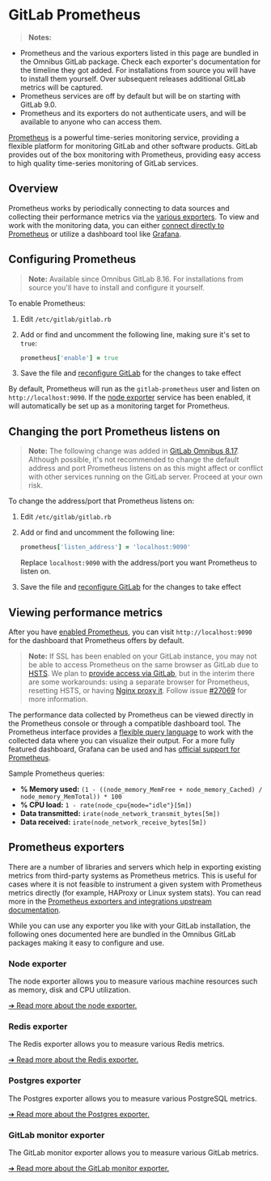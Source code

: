 # GitLab Prometheus

>**Notes:**
- Prometheus and the various exporters listed in this page are bundled in the
  Omnibus GitLab package. Check each exporter's documentation for the timeline
  they got added. For installations from source you will have to install
  them yourself. Over subsequent releases additional GitLab metrics will be
  captured.
- Prometheus services are off by default but will be on starting with GitLab 9.0.
- Prometheus and its exporters do not authenticate users, and will be available
  to anyone who can access them.

[Prometheus] is a powerful time-series monitoring service, providing a flexible
platform for monitoring GitLab and other software products.
GitLab provides out of the box monitoring with Prometheus, providing easy
access to high quality time-series monitoring of GitLab services.

## Overview

Prometheus works by periodically connecting to data sources and collecting their
performance metrics via the [various exporters](#prometheus-exporters). To view
and work with the monitoring data, you can either
[connect directly to Prometheus](#viewing-performance-metrics) or utilize a
dashboard tool like [Grafana].

## Configuring Prometheus

>**Note:**
Available since Omnibus GitLab 8.16. For installations from source you'll
have to install and configure it yourself.

To enable Prometheus:

1. Edit `/etc/gitlab/gitlab.rb`
1. Add or find and uncomment the following line, making sure it's set to `true`:

    ```ruby
    prometheus['enable'] = true
    ```

1. Save the file and [reconfigure GitLab][reconfigure] for the changes to
   take effect

By default, Prometheus will run as the `gitlab-prometheus` user and listen on
`http://localhost:9090`. If the [node exporter](#node-exporter) service
has been enabled, it will automatically be set up as a monitoring target for
Prometheus.

## Changing the port Prometheus listens on

>**Note:**
The following change was added in [GitLab Omnibus 8.17][1261]. Although possible,
it's not recommended to change the default address and port Prometheus listens
on as this might affect or conflict with other services running on the GitLab
server. Proceed at your own risk.

To change the address/port that Prometheus listens on:

1. Edit `/etc/gitlab/gitlab.rb`
1. Add or find and uncomment the following line:

    ```ruby
    prometheus['listen_address'] = 'localhost:9090'
    ```

    Replace `localhost:9090` with the address/port you want Prometheus to
    listen on.

1. Save the file and [reconfigure GitLab][reconfigure] for the changes to
   take effect

## Viewing performance metrics

After you have [enabled Prometheus](#configuring-prometheus), you can visit
`http://localhost:9090` for the dashboard that Prometheus offers by default.

>**Note:**
If SSL has been enabled on your GitLab instance, you may not be able to access
Prometheus on the same browser as GitLab due to [HSTS][hsts]. We plan to
[provide access via GitLab][multi-user-prometheus], but in the interim there are
some workarounds: using a separate browser for Prometheus, resetting HSTS, or
having [Nginx proxy it][nginx-custom-config]. Follow issue [#27069] for more
information.

The performance data collected by Prometheus can be viewed directly in the
Prometheus console or through a compatible dashboard tool.
The Prometheus interface provides a [flexible query language][prom-query] to work
with the collected data where you can visualize their output.
For a more fully featured dashboard, Grafana can be used and has
[official support for Prometheus][prom-grafana].

Sample Prometheus queries:

- **% Memory used:** `(1 - ((node_memory_MemFree + node_memory_Cached) / node_memory_MemTotal)) * 100`
- **% CPU load:** `1 - rate(node_cpu{mode="idle"}[5m])`
- **Data transmitted:** `irate(node_network_transmit_bytes[5m])`
- **Data received:** `irate(node_network_receive_bytes[5m])`

## Prometheus exporters

There are a number of libraries and servers which help in exporting existing
metrics from third-party systems as Prometheus metrics. This is useful for cases
where it is not feasible to instrument a given system with Prometheus metrics
directly (for example, HAProxy or Linux system stats). You can read more in the
[Prometheus exporters and integrations upstream documentation][prom-exporters].

While you can use any exporter you like with your GitLab installation, the
following ones documented here are bundled in the Omnibus GitLab packages
making it easy to configure and use.

### Node exporter

The node exporter allows you to measure various machine resources such as
memory, disk and CPU utilization.

[➔ Read more about the node exporter.](node_exporter.md)

### Redis exporter

The Redis exporter allows you to measure various Redis metrics.

[➔ Read more about the Redis exporter.](redis_exporter.md)

### Postgres exporter

The Postgres exporter allows you to measure various PostgreSQL metrics.

[➔ Read more about the Postgres exporter.](postgres_exporter.md)

### GitLab monitor exporter

The GitLab monitor exporter allows you to measure various GitLab metrics.

[➔ Read more about the GitLab monitor exporter.](gitlab_monitor_exporter.md)

[grafana]: https://grafana.net
[hsts]: https://en.wikipedia.org/wiki/HTTP_Strict_Transport_Security
[multi-user-prometheus]: https://gitlab.com/gitlab-org/multi-user-prometheus
[nginx-custom-config]: https://docs.gitlab.com/omnibus/settings/nginx.html#inserting-custom-nginx-settings-into-the-gitlab-server-block
[prometheus]: https://prometheus.io
[prom-exporters]: https://prometheus.io/docs/instrumenting/exporters/
[prom-query]: https://prometheus.io/docs/querying/basics
[prom-grafana]: https://prometheus.io/docs/visualization/grafana/
[scrape-config]: https://prometheus.io/docs/operating/configuration/#%3Cscrape_config%3E
[reconfigure]: ../../restart_gitlab.md#omnibus-gitlab-reconfigure
[#27069]: https://gitlab.com/gitlab-org/gitlab-ce/issues/27069
[1261]: https://gitlab.com/gitlab-org/omnibus-gitlab/merge_requests/1261
